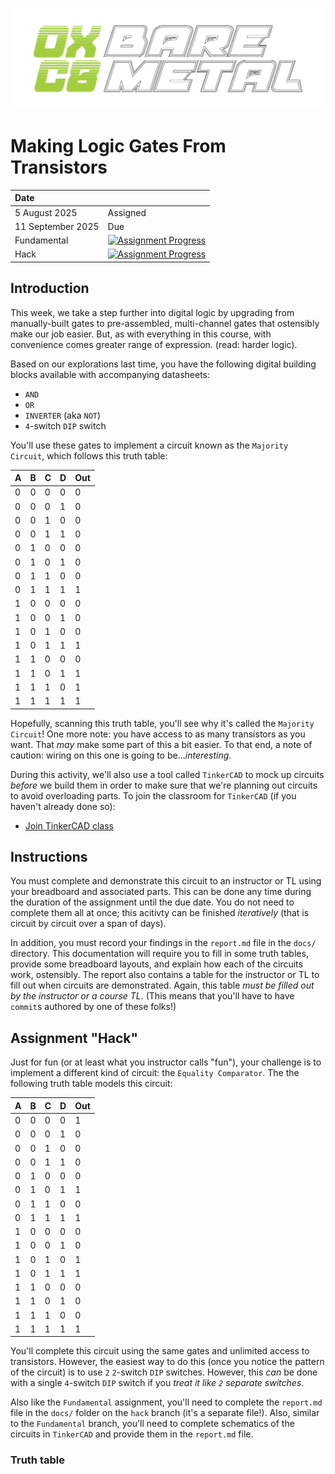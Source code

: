 ![Vector art of 200 in hex, subtitle of course: Bare Metal in pale green and printer's black](https://raw.githubusercontent.com/allegheny-college-cmpsc-200-fall-2024/course-materials/media/images/CMPSC%20-%200xC8%20Banner.png)

# Making Logic Gates From Transistors

| Date              |           |
|:------------------|:----------|
| 5 August 2025   | Assigned  |
| 11 September 2025  | Due       |
| Fundamental            | [![Assignment Progress](../../actions/workflows/main.yml/badge.svg?branch=main)](../../actions/workflows/main.yml) |
| Hack                   | [![Assignment Progress](../../actions/workflows/hack.yml/badge.svg?branch=hack)](../../actions/workflows/hack.yml) |

## Introduction

This week, we take a step further into digital logic by upgrading from manually-built gates to pre-assembled, multi-channel gates
that ostensibly make our job easier. But, as with everything in this course, with convenience comes greater range of expression.
(read: harder logic).

Based on our explorations last time, you have the following digital building blocks available with accompanying datasheets:

* `AND`
* `OR`
* `INVERTER` (aka `NOT`)
* `4`-switch `DIP` switch

You'll use these gates to implement a circuit known as the `Majority Circuit`, which follows this truth table:

|A|B|C|D|Out|
|-|-|-|-|---|
|0|0|0|0|0  |
|0|0|0|1|0  |
|0|0|1|0|0  |
|0|0|1|1|0  |
|0|1|0|0|0  |
|0|1|0|1|0  |
|0|1|1|0|0  |
|0|1|1|1|1  |
|1|0|0|0|0  |
|1|0|0|1|0  |
|1|0|1|0|0  |
|1|0|1|1|1  |
|1|1|0|0|0  |
|1|1|0|1|1  |
|1|1|1|0|1  |
|1|1|1|1|1  |

Hopefully, scanning this truth table, you'll see why it's called the `Majority Circuit`! One more note: you have access to as many
transistors as you want. That _may_ make some part of this a bit easier. To that end, a note of caution: wiring on this one is going
to be..._interesting_.

During this activity, we'll also use a tool called `TinkerCAD` to mock up circuits _before_ we build them in order to make sure that
we're planning out circuits to avoid overloading parts. To join the classroom for `TinkerCAD` (if you haven't already done so):

* [Join TinkerCAD class](https://www.tinkercad.com/joinclass/YCRGKSAJQ)

## Instructions

You must complete and demonstrate this circuit to  an instructor or TL using your breadboard and associated parts. This 
can be done any time during the duration of the assignment until the due date. You do not need to complete them all at once; this acitivty
can be finished _iteratively_ (that is circuit by circuit over a span of days).

In addition, you must record your findings in the `report.md` file in the `docs/` directory. This documentation will require you to fill
in some truth tables, provide some breadboard layouts, and explain how each of the circuits work, ostensibly. The report also contains
a table for the instructor or TL to fill out when circuits are demonstrated. Again, this table _must be filled out by the instructor
or a course TL_. (This means that you'll have to have `commit`s authored by one of these folks!)

## Assignment "Hack"

Just for fun (or at least what you instructor calls "fun"), your challenge is to implement a different kind of circuit: the `Equality Comparator`.
The the following truth table models this circuit:

|A|B|C|D|Out|
|-|-|-|-|---|
|0|0|0|0|1  |
|0|0|0|1|0  |
|0|0|1|0|0  |
|0|0|1|1|0  |
|0|1|0|0|0  |
|0|1|0|1|1  |
|0|1|1|0|0  |
|0|1|1|1|1  |
|1|0|0|0|0  |
|1|0|0|1|0  |
|1|0|1|0|1  |
|1|0|1|1|1  |
|1|1|0|0|0  |
|1|1|0|1|0  |
|1|1|1|0|0  |
|1|1|1|1|1  |

You'll complete this circuit using the same gates and unlimited access to transistors. However, the easiest way to do this (once you notice the
pattern of the circuit) is to use `2` `2`-switch `DIP` switches. However, this _can_ be done with a single `4`-switch `DIP` switch if you
_treat it like `2` separate switches_.

Also like the `Fundamental` assignment, you'll need to complete the `report.md` file in the `docs/` folder on the `hack` branch (it's a separate
file!). Also, similar to the `Fundamental` branch, you'll need to complete schematics of the circuits in `TinkerCAD` and provide them in the
`report.md` file.



### Truth table
